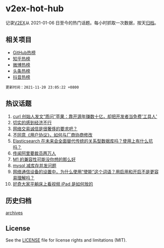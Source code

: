 # v2ex-hot-hub

 记录[V2EX](https://www.v2ex.com/)从 2021-01-06 日至今的热门话题。每小时抓取一次数据，按天[归档](archives)。
 
 ## 相关项目

- [GitHub热榜](https://github.com/lonnyzhang423/github-hot-hub)
- [知乎热榜](https://github.com/lonnyzhang423/zhihu-hot-hub)
- [微博热榜](https://github.com/lonnyzhang423/weibo-hot-hub)
- [头条热榜](https://github.com/lonnyzhang423/toutiao-hot-hub)
- [抖音热榜](https://github.com/lonnyzhang423/douyin-hot-hub)


 `更新时间：2021-11-20 23:05:22 +0800`

## 热议话题

1. [curl 创始人发文“质问”苹果：靠开源年赚数十亿，却把开发者当免费'工具人'](https://www.v2ex.com/t/816680)
1. [切实的感到经济不行](https://www.v2ex.com/t/816678)
1. [网络交易诚信是很奢侈的要求吧？](https://www.v2ex.com/t/816717)
1. [不同意《用户协议》，如何与厂商协商修改](https://www.v2ex.com/t/816698)
1. [Elasticsearch 在未来会全面替代传统的关系型数据库吗？使用上有什么坑吗？](https://www.v2ex.com/t/816686)
1. [传闻阿里要裁员两万人](https://www.v2ex.com/t/816810)
1. [M1 的兼容性可能没你想的那么好](https://www.v2ex.com/t/816760)
1. [mysql 减库存并发问题](https://www.v2ex.com/t/816733)
1. [网络通信设备的设置中，为什么使用“使能”这个词语？用启用和开启不是更容易理解吗？](https://www.v2ex.com/t/816714)
1. [好奇大家平躺床上看视频 iPad 是如何放的](https://www.v2ex.com/t/816772)

## 历史归档

[archives](archives)

## License

See the [LICENSE](LICENSE) file for license rights and limitations (MIT).
